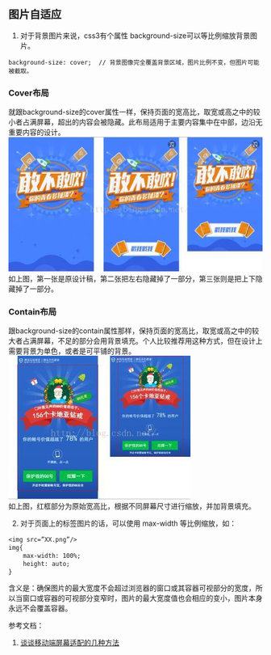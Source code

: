 ## 图片自适应  

1. 对于背景图片来说，css3有个属性 background-size可以等比例缩放背景图片。
```
background-size: cover;  // 背景图像完全覆盖背景区域，图片比例不变，但图片可能被截取。
```

### Cover布局  
就跟background-size的cover属性一样，保持页面的宽高比，取宽或高之中的较小者占满屏幕，超出的内容会被隐藏。此布局适用于主要内容集中在中部，边沿无重要内容的设计。
![cover布局](../images/responsive_cover.jpg)  
如上图，第一张是原设计稿，第二张把左右隐藏掉了一部分，第三张则是把上下隐藏掉了一部分。

### Contain布局  
跟background-size的contain属性那样，保持页面的宽高比，取宽或高之中的较大者占满屏幕，不足的部分会用背景填充。个人比较推荐用这种方式，但在设计上需要背景为单色，或者是可平铺的背景。
![cover布局](../images/responsive_contain.jpg)  
如上图，红框部分为原始宽高比，根据不同屏幕尺寸进行缩放，并加背景填充。


2. 对于页面上的<img/>标签图片的话，可以使用 max-width 等比例缩放，如：
```
<img src=”XX.png”/>
img{ 
    max-width: 100%; 
    height: auto; 
}
```
含义是：确保图片的最大宽度不会超过浏览器的窗口或其容器可视部分的宽度，所以当窗口或容器的可视部分变窄时，图片的最大宽度值也会相应的变小，图片本身永远不会覆盖容器。

参考文档：
1. [谈谈移动端屏幕适配的几种方法](https://segmentfault.com/a/1190000006848262)